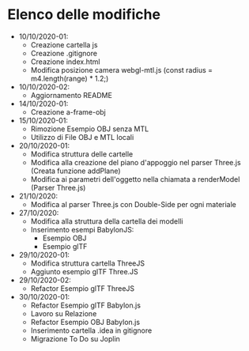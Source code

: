 # Elenco delle modifiche
- 10/10/2020-01:
  - Creazione cartella js
  - Creazione .gitignore
  - Creazione index.html
  - Modifica posizione camera webgl-mtl.js (const radius = m4.length(range) * 1.2;)
- 10/10/2020-02:
  - Aggiornamento README
- 14/10/2020-01:
  - Creazione a-frame-obj
- 15/10/2020-01:
  - Rimozione Esempio OBJ senza MTL
  - Utilizzo di File OBJ e MTL locali
- 20/10/2020-01:
  - Modifica struttura delle cartelle
  - Modifica alla creazione del piano d'appoggio nel parser Three.js (Creata funzione addPlane)
  - Modifica ai parametri dell'oggetto nella chiamata a renderModel (Parser Three.js)
- 21/10/2020:
  - Modifica al parser Three.js con Double-Side per ogni materiale
- 27/10/2020:
  - Modifica alla struttura della cartella dei modelli
  - Inserimento esempi BabylonJS:
    - Esempio OBJ
    - Esempio glTF
- 29/10/2020-01:
  - Modifica struttura cartella ThreeJS
  - Aggiunto esempio glTF Three.JS
- 29/10/2020-02:
  - Refactor Esempio glTF ThreeJS
- 30/10/2020-01:
  - Refactor Esempio glTF Babylon.js
  - Lavoro su Relazione
  - Refactor Esempio OBJ Babylon.js
  - Inserimento cartella .idea in gitignore
  - Migrazione To Do su Joplin